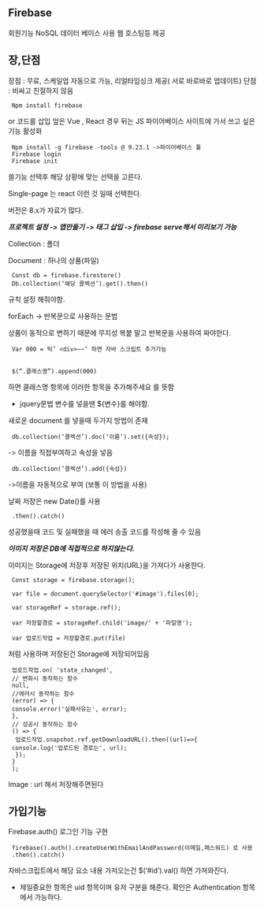 Firebase
---

회원기능 NoSQL 데이터 베이스 사용 웹 호스팅등 제공

장,단점
---

장점 : 무료, 스케일업 자동으로 가능, 리얼타임싱크 제공( 서로 바로바로 업데이트)
단점 : 비싸고 친절하지 않음

     Npm install firebase 
or 코드를 삽입
     앞은 Vue , React 경우 뒤는 JS
     파이어베이스 사이트에 가서 쓰고 싶은 기능 활성화


     Npm install -g firebase -tools @ 9.23.1 ->파이어베이스 툴 
     Firebase login 
     Firebase init 

쓸기능 선택후 해당 상황에 맞는 선택을 고른다.

Single-page 는 react 이런 것 일때 선택한다.

버전은 8.x가 자료가 많다. 

***프로젝트 설정 -> 앱만들기 -> 태그 삽입 -> firebase serve해서 미리보기 가능***


Collection : 폴더

Document : 하나의 상품(파일)

     Const db = firebase.firestore()
     Db.collection(‘해당 콜렉션’).get().then()

규칙 설정 해줘야함.

forEach -> 반복문으로 사용하는 문법

상품이 동적으로 변하기 때문에 무지성 복붙 말고 반복문을 사용하여 짜야한다.

     Var 000 = 틱’ <div>~~’ 하면 자바 스크립트 추가가능


     $(“.클래스명”).append(000)
 하면 클래스명 항목에 이러한 항목을 추가해주세요 를 뜻함
+ jquery문법
변수를 넣을땐 ${변수}를 해야함.


새로운 document 를 넣을때
두가지 방법이 존재 


     db.collection(‘콜렉션’).doc(‘이름’).set({속성}); 
-> 이름을 직접부여하고 속성을 넣음

     db.collection(‘콜렉션’).add({속성})
 ->이름을 자동적으로 부여 (보통 이 방법을 사용)

날짜 저장은 new Date()를 사용

     .then().catch()
 성공했을때 코드 및 실패했을 때 에러 송출 코드를 작성해 줄 수 있음

***이미지 저장은 DB에 직접적으로 하지않는다.***

이미지는 Storage에 저장후 저장된 위치(URL)을 가져다가 사용한다.

     Const storage = firebase.storage();

     var file = document.querySelector('#image').files[0];
     
     var storageRef = storage.ref();

     var 저장할경로 = storageRef.child('image/' + '파일명');

     var 업로드작업 = 저장할경로.put(file)

처럼 사용하며 저장된건 Storage에 저장되어있음


     업로드작업.on( 'state_changed',
     // 변화시 동작하는 함수 
     null, 
     //에러시 동작하는 함수
     (error) => {
     console.error('실패사유는', error);
     }, 
     // 성공시 동작하는 함수
     () => {
      업로드작업.snapshot.ref.getDownloadURL().then((url)=>{
     console.log('업로드된 경로는', url);
      });
     }
     );

Image : url 해서 저장해주면된다


가입기능 
---

Firebase.auth() 로그인 기능 구현

     firebase().auth().createUserWithEmailAndPassword(이메일,패스워드) 로 사용
     .then().catch()

자바스크립트에서 해당 요소 내용 가저오는건 $(‘#id’).val() 하면 가져와진다.

+ 제일중요한 항목은 uid 항목이며 유저 구분을 해준다. 확인은 Authentication 항목에서 가능하다.

